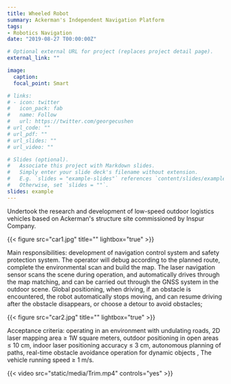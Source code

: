 ```yaml
---
title: Wheeled Robot
summary: Ackerman's Independent Navigation Platform
tags:
- Robotics Navigation
date: "2019-08-27 T00:00:00Z"

# Optional external URL for project (replaces project detail page).
external_link: ""

image:
  caption: 
  focal_point: Smart

# links:
# - icon: twitter
#   icon_pack: fab
#   name: Follow
#   url: https://twitter.com/georgecushen
# url_code: ""
# url_pdf: ""
# url_slides: ""
# url_video: ""

# Slides (optional).
#   Associate this project with Markdown slides.
#   Simply enter your slide deck's filename without extension.
#   E.g. `slides = "example-slides"` references `content/slides/example-slides.md`.
#   Otherwise, set `slides = ""`.
slides: example
---
```

Undertook the research and development of low-speed outdoor logistics vehicles based on Ackerman's structure site commissioned by Inspur Company.

{{< figure src="car1.jpg" title="" lightbox="true" >}}

Main responsibilities: development of navigation control system and safety protection system. The operator will debug according to the planned route, complete the environmental scan and build the map. The laser navigation sensor scans the scene during operation, and automatically drives through the map matching, and can be carried out through the GNSS system in the outdoor scene. Global positioning, when driving, if an obstacle is encountered, the robot automatically stops moving, and can resume driving after the obstacle disappears, or choose a detour to avoid obstacles;

{{< figure src="car2.jpg" title="" lightbox="true" >}}

Acceptance criteria: operating in an environment with undulating roads, 2D laser mapping area ≥ 1W square meters, outdoor positioning in open areas ≤ 10 cm, indoor laser positioning accuracy ≤ 3 cm, autonomous planning of paths, real-time obstacle avoidance operation for dynamic objects , The vehicle running speed ≥ 1 m/s.

{{< video src="static/media/Trim.mp4" controls="yes" >}}
